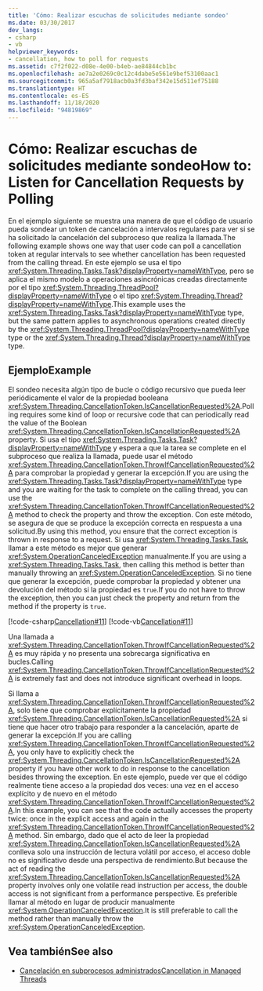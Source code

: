 ```yaml
---
title: 'Cómo: Realizar escuchas de solicitudes mediante sondeo'
ms.date: 03/30/2017
dev_langs:
- csharp
- vb
helpviewer_keywords:
- cancellation, how to poll for requests
ms.assetid: c7f2f022-d08e-4e00-b4eb-ae84844cb1bc
ms.openlocfilehash: ae7a2e0269c0c12c4dabe5e561e9bef53100aac1
ms.sourcegitcommit: 965a5af7918acb0a3fd3baf342e15d511ef75188
ms.translationtype: HT
ms.contentlocale: es-ES
ms.lasthandoff: 11/18/2020
ms.locfileid: "94819869"
---
```

# <a name="how-to-listen-for-cancellation-requests-by-polling"></a><span data-ttu-id="5a527-102">Cómo: Realizar escuchas de solicitudes mediante sondeo</span><span class="sxs-lookup"><span data-stu-id="5a527-102">How to: Listen for Cancellation Requests by Polling</span></span>
<span data-ttu-id="5a527-103">En el ejemplo siguiente se muestra una manera de que el código de usuario pueda sondear un token de cancelación a intervalos regulares para ver si se ha solicitado la cancelación del subproceso que realiza la llamada.</span><span class="sxs-lookup"><span data-stu-id="5a527-103">The following example shows one way that user code can poll a cancellation token at regular intervals to see whether cancellation has been requested from the calling thread.</span></span> <span data-ttu-id="5a527-104">En este ejemplo se usa el tipo <xref:System.Threading.Tasks.Task?displayProperty=nameWithType>, pero se aplica el mismo modelo a operaciones asincrónicas creadas directamente por el tipo <xref:System.Threading.ThreadPool?displayProperty=nameWithType> o el tipo <xref:System.Threading.Thread?displayProperty=nameWithType>.</span><span class="sxs-lookup"><span data-stu-id="5a527-104">This example uses the <xref:System.Threading.Tasks.Task?displayProperty=nameWithType> type, but the same pattern applies to asynchronous operations created directly by the <xref:System.Threading.ThreadPool?displayProperty=nameWithType> type or the <xref:System.Threading.Thread?displayProperty=nameWithType> type.</span></span>  
  
## <a name="example"></a><span data-ttu-id="5a527-105">Ejemplo</span><span class="sxs-lookup"><span data-stu-id="5a527-105">Example</span></span>  
 <span data-ttu-id="5a527-106">El sondeo necesita algún tipo de bucle o código recursivo que pueda leer periódicamente el valor de la propiedad booleana <xref:System.Threading.CancellationToken.IsCancellationRequested%2A>.</span><span class="sxs-lookup"><span data-stu-id="5a527-106">Polling requires some kind of loop or recursive code that can periodically read the value of the Boolean <xref:System.Threading.CancellationToken.IsCancellationRequested%2A> property.</span></span> <span data-ttu-id="5a527-107">Si usa el tipo <xref:System.Threading.Tasks.Task?displayProperty=nameWithType> y espera a que la tarea se complete en el subproceso que realiza la llamada, puede usar el método <xref:System.Threading.CancellationToken.ThrowIfCancellationRequested%2A> para comprobar la propiedad y generar la excepción.</span><span class="sxs-lookup"><span data-stu-id="5a527-107">If you are using the <xref:System.Threading.Tasks.Task?displayProperty=nameWithType> type and you are waiting for the task to complete on the calling thread, you can use the <xref:System.Threading.CancellationToken.ThrowIfCancellationRequested%2A> method to check the property and throw the exception.</span></span> <span data-ttu-id="5a527-108">Con este método, se asegura de que se produce la excepción correcta en respuesta a una solicitud.</span><span class="sxs-lookup"><span data-stu-id="5a527-108">By using this method, you ensure that the correct exception is thrown in response to a request.</span></span> <span data-ttu-id="5a527-109">Si usa <xref:System.Threading.Tasks.Task>, llamar a este método es mejor que generar <xref:System.OperationCanceledException> manualmente.</span><span class="sxs-lookup"><span data-stu-id="5a527-109">If you are using a <xref:System.Threading.Tasks.Task>, then calling this method is better than manually throwing an <xref:System.OperationCanceledException>.</span></span> <span data-ttu-id="5a527-110">Si no tiene que generar la excepción, puede comprobar la propiedad y obtener una devolución del método si la propiedad es `true`.</span><span class="sxs-lookup"><span data-stu-id="5a527-110">If you do not have to throw the exception, then you can just check the property and return from the method if the property is `true`.</span></span>  
  
 [!code-csharp[Cancellation#11](../../../samples/snippets/csharp/VS_Snippets_Misc/cancellation/cs/cancellationex11.cs#11)]
 [!code-vb[Cancellation#11](../../../samples/snippets/visualbasic/VS_Snippets_Misc/cancellation/vb/cancellationex11.vb#11)]  
  
 <span data-ttu-id="5a527-111">Una llamada a <xref:System.Threading.CancellationToken.ThrowIfCancellationRequested%2A> es muy rápida y no presenta una sobrecarga significativa en bucles.</span><span class="sxs-lookup"><span data-stu-id="5a527-111">Calling <xref:System.Threading.CancellationToken.ThrowIfCancellationRequested%2A> is extremely fast and does not introduce significant overhead in loops.</span></span>  
  
 <span data-ttu-id="5a527-112">Si llama a <xref:System.Threading.CancellationToken.ThrowIfCancellationRequested%2A>, solo tiene que comprobar explícitamente la propiedad <xref:System.Threading.CancellationToken.IsCancellationRequested%2A> si tiene que hacer otro trabajo para responder a la cancelación, aparte de generar la excepción.</span><span class="sxs-lookup"><span data-stu-id="5a527-112">If you are calling <xref:System.Threading.CancellationToken.ThrowIfCancellationRequested%2A>, you only have to explicitly check the <xref:System.Threading.CancellationToken.IsCancellationRequested%2A> property if you have other work to do in response to the cancellation besides throwing the exception.</span></span> <span data-ttu-id="5a527-113">En este ejemplo, puede ver que el código realmente tiene acceso a la propiedad dos veces: una vez en el acceso explícito y de nuevo en el método <xref:System.Threading.CancellationToken.ThrowIfCancellationRequested%2A>.</span><span class="sxs-lookup"><span data-stu-id="5a527-113">In this example, you can see that the code actually accesses the property twice: once in the explicit access and again in the <xref:System.Threading.CancellationToken.ThrowIfCancellationRequested%2A> method.</span></span> <span data-ttu-id="5a527-114">Sin embargo, dado que el acto de leer la propiedad <xref:System.Threading.CancellationToken.IsCancellationRequested%2A> conlleva solo una instrucción de lectura volátil por acceso, el acceso doble no es significativo desde una perspectiva de rendimiento.</span><span class="sxs-lookup"><span data-stu-id="5a527-114">But because the act of reading the <xref:System.Threading.CancellationToken.IsCancellationRequested%2A> property involves only one volatile read instruction per access, the double access is not significant from a performance perspective.</span></span> <span data-ttu-id="5a527-115">Es preferible llamar al método en lugar de producir manualmente <xref:System.OperationCanceledException>.</span><span class="sxs-lookup"><span data-stu-id="5a527-115">It is still preferable to call the method rather than manually throw the <xref:System.OperationCanceledException>.</span></span>  
  
## <a name="see-also"></a><span data-ttu-id="5a527-116">Vea también</span><span class="sxs-lookup"><span data-stu-id="5a527-116">See also</span></span>

- [<span data-ttu-id="5a527-117">Cancelación en subprocesos administrados</span><span class="sxs-lookup"><span data-stu-id="5a527-117">Cancellation in Managed Threads</span></span>](cancellation-in-managed-threads.md)
